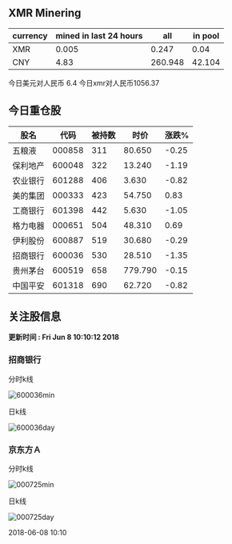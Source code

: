 ## XMR Minering

|currency|mined in last 24 hours|all|in pool|
|---|---|---|---|
|XMR|0.005|0.247|0.04|
|CNY|4.83|260.948|42.104|

今日美元对人民币 6.4	今日xmr对人民币1056.37


## 今日重仓股 

|股名|代码|被持数|时价|涨跌%|
|---|---|---|---|---|
|五粮液|000858|311|80.650|-0.25|
|保利地产|600048|322|13.240|-1.19|
|农业银行|601288|406|3.630|-0.82|
|美的集团|000333|423|54.750|0.83|
|工商银行|601398|442|5.630|-1.05|
|格力电器|000651|504|48.310|0.69|
|伊利股份|600887|519|30.680|-0.29|
|招商银行|600036|530|28.510|-1.35|
|贵州茅台|600519|658|779.790|-0.15|
|中国平安|601318|690|62.720|-0.82|

## 关注股信息
**更新时间 : Fri Jun  8 10:10:12 2018**
### 招商银行 
分时k线

![600036min](http://image.sinajs.cn/newchart/min/n/sh600036.gif)

日k线

![600036day](http://image.sinajs.cn/newchart/daily/n/sh600036.gif)

### 京东方Ａ 
分时k线

![000725min](http://image.sinajs.cn/newchart/min/n/sz000725.gif)

日k线

![000725day](http://image.sinajs.cn/newchart/daily/n/sz000725.gif)

2018-06-08 10:10